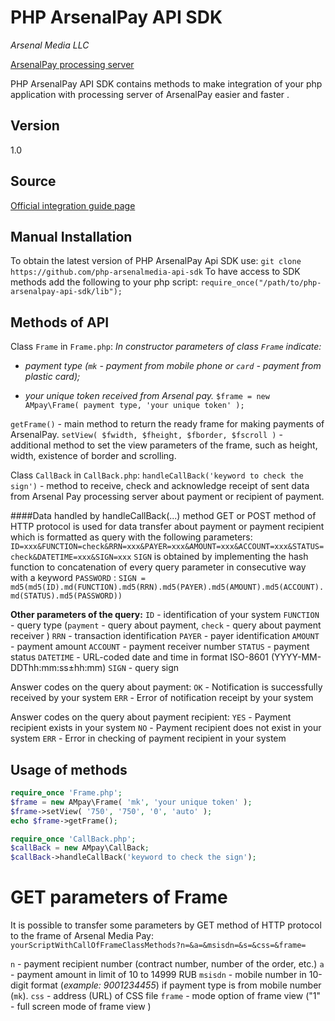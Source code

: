 PHP ArsenalPay API SDK
====================

*Arsenal Media LLC*

[ArsenalPay processing server][1]

PHP ArsenalPay API SDK contains methods to make integration of your php application with processing server of ArsenalPay  easier and faster .

Version
---------
1.0

Source
---------
[Official integration guide page][2]

Manual  Installation
------------------------
To obtain the latest version  of PHP ArsenalPay Api SDK use:
`git clone https://github.com/php-arsenalmedia-api-sdk`
To  have access to SDK methods add the following to your php script:
`require_once("/path/to/php-arsenalpay-api-sdk/lib");`

Methods of API
-------------------
Class `Frame` in `Frame.php`:
*In constructor parameters of class `Frame`  indicate:*

- *payment type (`mk` - payment from mobile phone or `card` - payment from plastic card);*
 
- *your unique token received from Arsenal pay.*
`$frame = new AMpay\Frame( payment type, 'your unique token' );`

`getFrame()` - main method to return the ready frame for making payments of ArsenalPay. 
`setView( $fwidth, $fheight, $fborder, $fscroll )` - additional method to set the view parameters of the frame, such as height, width, existence of border and scrolling.

Class `CallBack` in `CallBack.php`:
`handleCallBack('keyword to check the sign')` - method to receive, check and acknowledge receipt of sent data from Arsenal Pay processing server about payment or recipient of payment. 

####Data handled by handleCallBack(...) method
GET or POST method  of HTTP protocol is used for data transfer about payment or payment recipient which is formatted as query with the following parameters:
`ID=xxx&FUNCTION=check&RRN=xxx&PAYER=xxx&AMOUNT=xxx&ACCOUNT=xxx&STATUS=check&DATETIME=xxx&SIGN=xxx`
`SIGN` is obtained by implementing the hash function to concatenation of every query  parameter in consecutive way with a keyword `PASSWORD` :
`SIGN = md5(md5(ID).md(FUNCTION).md5(RRN).md5(PAYER).md5(AMOUNT).md5(ACCOUNT).md(STATUS).md5(PASSWORD))`

**Other parameters of the query:**
`ID` - identification of your system
`FUNCTION` - query type (`payment` - query about payment, `check` - query about payment receiver )
`RRN` - transaction identification
`PAYER` - payer identification
`AMOUNT` - payment amount
`ACCOUNT` - payment receiver number
`STATUS` - payment status
`DATETIME` - URL-coded date and time in format ISO-8601 (YYYY-MM-DDThh:mm:ss±hh:mm)
`SIGN` - query sign


Answer codes on the query about payment:
`OK` - Notification is successfully received by your system
`ERR` - Error of notification receipt by your system

Answer codes on the query about payment recipient:
`YES` - Payment recipient exists in your system
`NO` - Payment recipient does not exist in your system
`ERR` - Error in checking of payment recipient in your system


Usage of methods
-------------------
```php
require_once 'Frame.php';
$frame = new AMpay\Frame( 'mk', 'your unique token' );
$frame->setView( '750', '750', '0', 'auto' );
echo $frame->getFrame();
```
```php
require_once 'CallBack.php';
$callBack = new AMpay\CallBack;
$callBack->handleCallBack('keyword to check the sign');
```

GET parameters of Frame
=====================
It is possible to transfer some parameters by GET method of HTTP protocol to the frame of Arsenal Media Pay:
`yourScriptWithCallOfFrameClassMethods?n=&а=&msisdn=&s=&css=&frame=` 

`n` - payment recipient number (contract number, number of the order, etc.)
`a` - payment amount in  limit of 10 to 14999 RUB
`msisdn` - mobile number in 10-digit format (*example: 9001234455*) if payment type is  from mobile number (`mk`).
`css` - address (URL) of CSS file
`frame` - mode option of frame view ("1" - full screen mode of frame view )

[1]: https://arsenalpay.ru/
[2]: https://arsenalpay.ru/documentation.html
